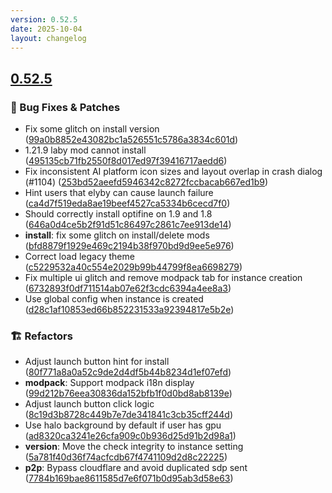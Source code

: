 ```yaml
---
version: 0.52.5
date: 2025-10-04
layout: changelog
---
```

## [0.52.5](#0.52.5)
### 🐛 Bug Fixes & Patches

- Fix some glitch on install version ([99a0b8852e43082bc1a526551c5786a3834c601d](https://github.com/Voxelum/x-minecraft-launcher/commit/99a0b8852e43082bc1a526551c5786a3834c601d))
- 1.21.9 laby mod cannot install ([495135cb71fb2550f8d017ed97f39416717aedd6](https://github.com/Voxelum/x-minecraft-launcher/commit/495135cb71fb2550f8d017ed97f39416717aedd6))
- Fix inconsistent AI platform icon sizes and layout overlap in crash dialog (#1104) ([253bd52aeefd5946342c8272fccbacab667ed1b9](https://github.com/Voxelum/x-minecraft-launcher/commit/253bd52aeefd5946342c8272fccbacab667ed1b9))
- Hint users that elyby can  cause launch failure ([ca4d7f519eda8ae19beef4527ca5334b6cecd7f0](https://github.com/Voxelum/x-minecraft-launcher/commit/ca4d7f519eda8ae19beef4527ca5334b6cecd7f0))
- Should correctly install optifine on 1.9 and 1.8 ([646a0d4ce5b2f91d51c86497c2861c7ee913de14](https://github.com/Voxelum/x-minecraft-launcher/commit/646a0d4ce5b2f91d51c86497c2861c7ee913de14))
- **install**: fix some glitch on install/delete mods ([bfd8879f1929e469c2194b38f970bd9d9ee5e976](https://github.com/Voxelum/x-minecraft-launcher/commit/bfd8879f1929e469c2194b38f970bd9d9ee5e976))
- Correct load legacy theme ([c5229532a40c554e2029b99b44799f8ea6698279](https://github.com/Voxelum/x-minecraft-launcher/commit/c5229532a40c554e2029b99b44799f8ea6698279))
- Fix multiple ui glitch and remove modpack tab for instance creation ([6732893f0df711514ab07e62f3cdc6394a4ee8a3](https://github.com/Voxelum/x-minecraft-launcher/commit/6732893f0df711514ab07e62f3cdc6394a4ee8a3))
- Use global config when instance is created ([d28c1af10853ed66b852231533a92394817e5b2e](https://github.com/Voxelum/x-minecraft-launcher/commit/d28c1af10853ed66b852231533a92394817e5b2e))
### 🏗️ Refactors

- Adjust launch button hint for install ([80f771a8a0a52c9de2d4df5b44b8234d1ef07efd](https://github.com/Voxelum/x-minecraft-launcher/commit/80f771a8a0a52c9de2d4df5b44b8234d1ef07efd))
- **modpack**: Support modpack i18n display ([99d212b76eea30836da152bfb1f0d0bd8ab8139e](https://github.com/Voxelum/x-minecraft-launcher/commit/99d212b76eea30836da152bfb1f0d0bd8ab8139e))
- Adjust launch button click logic ([8c19d3b8728c449b7e7de341841c3cb35cff244d](https://github.com/Voxelum/x-minecraft-launcher/commit/8c19d3b8728c449b7e7de341841c3cb35cff244d))
- Use halo background by default if user has gpu ([ad8320ca3241e26cfa909c0b936d25d91b2d98a1](https://github.com/Voxelum/x-minecraft-launcher/commit/ad8320ca3241e26cfa909c0b936d25d91b2d98a1))
- **version**: Move the check integrity to instance setting ([5a781f40d36f74acfcdb67f4741109d2d8c22225](https://github.com/Voxelum/x-minecraft-launcher/commit/5a781f40d36f74acfcdb67f4741109d2d8c22225))
- **p2p**: Bypass cloudflare and avoid duplicated sdp sent ([7784b169bae8611585d7e6f071b0d95ab3d58e63](https://github.com/Voxelum/x-minecraft-launcher/commit/7784b169bae8611585d7e6f071b0d95ab3d58e63))
